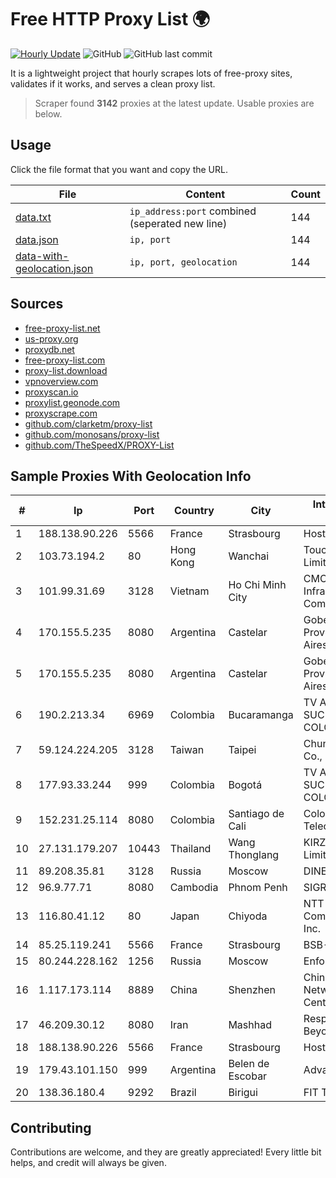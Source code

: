 
# Free HTTP Proxy List 🌍

[![Hourly Update](https://github.com/mertguvencli/http-proxy-list/actions/workflows/main.yml/badge.svg?branch=main)](https://github.com/mertguvencli/http-proxy-list/actions/workflows/main.yml)
![GitHub](https://img.shields.io/github/license/mertguvencli/http-proxy-list)
![GitHub last commit](https://img.shields.io/github/last-commit/mertguvencli/http-proxy-list)

It is a lightweight project that hourly scrapes lots of free-proxy sites, validates if it works, and serves a clean proxy list.


> Scraper found **3142** proxies at the latest update. Usable proxies are below.

## Usage

Click the file format that you want and copy the URL.


|File|Content|Count|
|----|-------|-----|
|[data.txt](https://raw.githubusercontent.com/mertguvencli/http-proxy-list/main/proxy-list/data.txt)|`ip_address:port` combined (seperated new line)|144|
|[data.json](https://raw.githubusercontent.com/mertguvencli/http-proxy-list/main/proxy-list/data.json)|`ip, port`|144|
|[data-with-geolocation.json](https://raw.githubusercontent.com/mertguvencli/http-proxy-list/main/proxy-list/data-with-geolocation.json)|`ip, port, geolocation`|144|

## Sources

* [free-proxy-list.net](https://free-proxy-list.net)
* [us-proxy.org](https://www.us-proxy.org)
* [proxydb.net](http://proxydb.net)
* [free-proxy-list.com](https://free-proxy-list.com/?page=&port=&type%5B%5D=http&type%5B%5D=https&up_time=0&search=Search)
* [proxy-list.download](https://www.proxy-list.download/HTTP)
* [vpnoverview.com](https://vpnoverview.com/privacy/anonymous-browsing/free-proxy-servers)
* [proxyscan.io](https://www.proxyscan.io)
* [proxylist.geonode.com](https://proxylist.geonode.com/api/proxy-list?limit=300&page=1&sort_by=lastChecked&sort_type=desc&protocols=http,https)
* [proxyscrape.com](https://api.proxyscrape.com/v2/?request=displayproxies&protocol=http&timeout=10000&country=all&ssl=all&anonymity=all)
* [github.com/clarketm/proxy-list](https://raw.githubusercontent.com/clarketm/proxy-list/master/proxy-list-raw.txt)
* [github.com/monosans/proxy-list](https://raw.githubusercontent.com/monosans/proxy-list/main/proxies/http.txt)
* [github.com/TheSpeedX/PROXY-List](https://raw.githubusercontent.com/TheSpeedX/PROXY-List/master/http.txt)


## Sample Proxies With Geolocation Info

|#|Ip|Port|Country|City|Internet Service Provider|
|-|--|----|-------|----|-------------------------|
|1|188.138.90.226|5566|France|Strasbourg|Host Europe GmbH|
|2|103.73.194.2|80|Hong Kong|Wanchai|TouchPal HK Co., Limited|
|3|101.99.31.69|3128|Vietnam|Ho Chi Minh City|CMC Telecom Infrastructure Company|
|4|170.155.5.235|8080|Argentina|Castelar|Gobernacion de la Provincia de Buenos Aires|
|5|170.155.5.235|8080|Argentina|Castelar|Gobernacion de la Provincia de Buenos Aires|
|6|190.2.213.34|6969|Colombia|Bucaramanga|TV AZTECA SUCURSAL COLOMBIA|
|7|59.124.224.205|3128|Taiwan|Taipei|Chunghwa Telecom Co., Ltd.|
|8|177.93.33.244|999|Colombia|Bogotá|TV AZTECA SUCURSAL COLOMBIA|
|9|152.231.25.114|8080|Colombia|Santiago de Cali|Colombiatel Telecomunicaciones|
|10|27.131.179.207|10443|Thailand|Wang Thonglang|KIRZ Company Limited|
|11|89.208.35.81|3128|Russia|Moscow|DINET-HOSTING|
|12|96.9.77.71|8080|Cambodia|Phnom Penh|SIGROUPS|
|13|116.80.41.12|80|Japan|Chiyoda|NTT PC Communications, Inc.|
|14|85.25.119.241|5566|France|Strasbourg|BSB-SERVICE|
|15|80.244.228.162|1256|Russia|Moscow|Enforta-MSK|
|16|1.117.173.114|8889|China|Shenzhen|China Internet Network Information Center|
|17|46.209.30.12|8080|Iran|Mashhad|Respina Networks & Beyond PJSC|
|18|188.138.90.226|5566|France|Strasbourg|Host Europe GmbH|
|19|179.43.101.150|999|Argentina|Belen de Escobar|Advantun SRL|
|20|138.36.180.4|9292|Brazil|Birigui|FIT Telecom Eireli|



## Contributing

Contributions are welcome, and they are greatly appreciated! Every
little bit helps, and credit will always be given.

